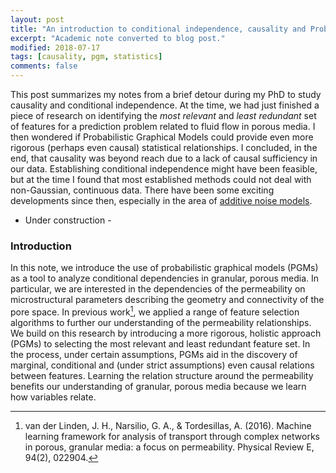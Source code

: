 ```yaml
---
layout: post
title: "An introduction to conditional independence, causality and Probabilistic Graphical Models"
excerpt: "Academic note converted to blog post."
modified: 2018-07-17
tags: [causality, pgm, statistics]
comments: false
---
```


This post summarizes my notes from a brief detour during my PhD to study causality and conditional independence. At the time, we had just finished a piece of research on identifying the *most relevant* and *least redundant* set of features for a prediction problem related to fluid flow in porous media. I then wondered if Probabilistic Graphical Models could provide even more rigorous (perhaps even causal) statistical relationships. I concluded, in the end, that causality was beyond reach due to a lack of causal sufficiency in our data. Establishing conditional independence might have been feasible, but at the time I found that most established methods could not deal with non-Gaussian, continuous data. There have been some exciting developments since then, especially in the area of [additive noise models](https://arxiv.org/abs/1309.6779).

- Under construction -

### Introduction
In this note, we introduce the use of probabilistic graphical models (PGMs) as a tool to analyze conditional dependencies in granular, porous media. In particular, we are interested in the dependencies of the permeability on microstructural parameters describing the geometry and connectivity of the pore space. In previous work[^fn1], we applied a range of feature selection algorithms to further our understanding of the permeability relationships. We build on this research by introducing a more rigorous, holistic approach (PGMs) to selecting the most relevant and least redundant feature set. In the process, under certain assumptions, PGMs aid in the discovery of marginal, conditional and (under strict assumptions) even causal relations between features. Learning the relation structure around the permeability benefits our understanding of granular, porous media because we learn how variables relate.



[^fn1]: van der Linden, J. H., Narsilio, G. A., & Tordesillas, A. (2016). Machine learning framework for analysis of transport through complex networks in porous, granular media: a focus on permeability. Physical Review E, 94(2), 022904.